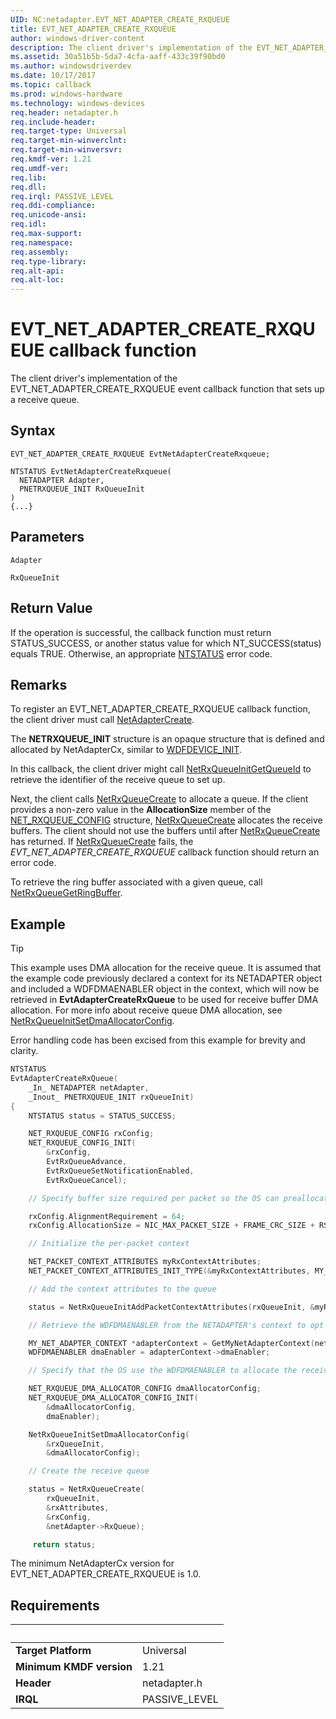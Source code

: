 ```yaml
---
UID: NC:netadapter.EVT_NET_ADAPTER_CREATE_RXQUEUE
title: EVT_NET_ADAPTER_CREATE_RXQUEUE
author: windows-driver-content
description: The client driver's implementation of the EVT_NET_ADAPTER_CREATE_RXQUEUE event callback function that sets up a receive queue.
ms.assetid: 30a51b5b-5da7-4cfa-aaff-433c39f90bd0
ms.author: windowsdriverdev
ms.date: 10/17/2017
ms.topic: callback
ms.prod: windows-hardware
ms.technology: windows-devices
req.header: netadapter.h
req.include-header:
req.target-type: Universal
req.target-min-winverclnt:
req.target-min-winversvr:
req.kmdf-ver: 1.21
req.umdf-ver:
req.lib:
req.dll:
req.irql: PASSIVE_LEVEL
req.ddi-compliance:
req.unicode-ansi:
req.idl:
req.max-support:
req.namespace:
req.assembly:
req.type-library: 
req.alt-api:
req.alt-loc:
---
```



# EVT_NET_ADAPTER_CREATE_RXQUEUE callback function
The client driver's implementation of the EVT_NET_ADAPTER_CREATE_RXQUEUE event callback function that sets up a receive queue.

## Syntax

```
EVT_NET_ADAPTER_CREATE_RXQUEUE EvtNetAdapterCreateRxqueue;

NTSTATUS EvtNetAdapterCreateRxqueue(
  NETADAPTER Adapter,
  PNETRXQUEUE_INIT RxQueueInit
)
{...}
```

## Parameters

`Adapter`



`RxQueueInit`




## Return Value

If the operation is successful, the callback function must return STATUS_SUCCESS, or another status value for which NT_SUCCESS(status) equals TRUE. Otherwise, an appropriate [NTSTATUS](https://msdn.microsoft.com/library/windows/hardware/ff557697) error code.

## Remarks

To register an EVT_NET_ADAPTER_CREATE_RXQUEUE callback function, the client driver must call [NetAdapterCreate](nf-netadapter-netadaptercreate.md).

The **NETRXQUEUE_INIT** structure is an opaque structure that is defined and allocated by NetAdapterCx, similar to [WDFDEVICE_INIT](https://msdn.microsoft.com/library/windows/hardware/ff546951).

In this callback, the client driver might call [NetRxQueueInitGetQueueId](../netrxqueue/nf-netrxqueue-netrxqueueinitgetqueueid.md) to retrieve the identifier of the receive queue to set up.

Next, the client calls [NetRxQueueCreate](../netrxqueue/nf-netrxqueue-netrxqueuecreate.md) to allocate a queue. If the client provides a non-zero value in the **AllocationSize** member of the [NET_RXQUEUE_CONFIG](../netrxqueue/ns-netrxqueue-_net_rxqueue_config.md) structure, [NetRxQueueCreate](../netrxqueue/nf-netrxqueue-netrxqueuecreate.md) allocates the receive buffers. The client should not use the buffers until after [NetRxQueueCreate](../netrxqueue/nf-netrxqueue-netrxqueuecreate.md) has returned. If [NetRxQueueCreate](../netrxqueue/nf-netrxqueue-netrxqueuecreate.md) fails, the *EVT_NET_ADAPTER_CREATE_RXQUEUE* callback function should return an error code.

To retrieve the ring buffer associated with a given queue, call [NetRxQueueGetRingBuffer](../netrxqueue/nf-netrxqueue-netrxqueuegetringbuffer.md).

## Example

> [!TIP]
> This example uses DMA allocation for the receive queue. It is assumed that the example code previously declared a context for its NETADAPTER object and included a WDFDMAENABLER object in the context, which will now be retrieved in **EvtAdapterCreateRxQueue** to be used for receive buffer DMA allocation. For more info about receive queue DMA allocation, see [NetRxQueueInitSetDmaAllocatorConfig](../netrxqueue/nf-netrxqueue-netrxqueueinitsetdmaallocatorconfig.md).
>
> Error handling code has been excised from this example for brevity and clarity.

```cpp
NTSTATUS
EvtAdapterCreateRxQueue(
    _In_ NETADAPTER netAdapter,
    _Inout_ PNETRXQUEUE_INIT rxQueueInit)
{
    NTSTATUS status = STATUS_SUCCESS;

    NET_RXQUEUE_CONFIG rxConfig;
    NET_RXQUEUE_CONFIG_INIT(
        &rxConfig,
        EvtRxQueueAdvance,
        EvtRxQueueSetNotificationEnabled,
        EvtRxQueueCancel);

    // Specify buffer size required per packet so the OS can preallocate

    rxConfig.AlignmentRequirement = 64;
    rxConfig.AllocationSize = NIC_MAX_PACKET_SIZE + FRAME_CRC_SIZE + RSVD_BUF_SIZE;

    // Initialize the per-packet context

    NET_PACKET_CONTEXT_ATTRIBUTES myRxContextAttributes;
    NET_PACKET_CONTEXT_ATTRIBUTES_INIT_TYPE(&myRxContextAttributes, MY_RXQUEUE_PACKET_CONTEXT);

    // Add the context attributes to the queue

    status = NetRxQueueInitAddPacketContextAttributes(rxQueueInit, &myRxContextAttributes);

    // Retrieve the WDFDMAENABLER from the NETADAPTER's context to opt in to DMA allocation

    MY_NET_ADAPTER_CONTEXT *adapterContext = GetMyNetAdapterContext(netAdapter);
    WDFDMAENABLER dmaEnabler = adapterContext->dmaEnabler;

    // Specify that the OS use the WDFDMAENABLER to allocate the receive buffers

    NET_RXQUEUE_DMA_ALLOCATOR_CONFIG dmaAllocatorConfig;
    NET_RXQUEUE_DMA_ALLOCATOR_CONFIG_INIT(
        &dmaAllocatorConfig,
        dmaEnabler);

    NetRxQueueInitSetDmaAllocatorConfig(
        &rxQueueInit,
        &dmaAllocatorConfig);

    // Create the receive queue

    status = NetRxQueueCreate(
        rxQueueInit,
        &rxAttributes,
        &rxConfig,
        &netAdapter->RxQueue);

     return status;
```

The minimum NetAdapterCx version for EVT_NET_ADAPTER_CREATE_RXQUEUE is 1.0.

## Requirements
| &nbsp; | &nbsp; |
| ---- |:---- |
| **Target Platform** | Universal |
| **Minimum KMDF version** | 1.21 |
| **Header** | netadapter.h |
| **IRQL** | PASSIVE_LEVEL |